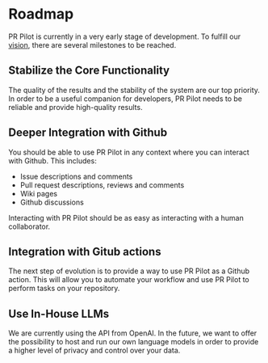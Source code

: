 # Roadmap
 
PR Pilot is currently in a very early stage of development. To fulfill our [vision](vision.md), 
there are several milestones to be reached.


## Stabilize the Core Functionality
The quality of the results and the stability of the system are our top priority. In order to be a useful 
companion for developers, PR Pilot needs to be reliable and provide high-quality results. 

## Deeper Integration with Github
You should be able to use PR Pilot in any context where you can interact with Github. This includes:

* Issue descriptions and comments
* Pull request descriptions, reviews and comments 
* Wiki pages
* Github discussions
 
Interacting with PR Pilot should be as easy as interacting with a human collaborator.

## Integration with Gitub actions
The next step of evolution is to provide a way to use PR Pilot as a Github action. This will allow you to
automate your workflow and use PR Pilot to perform tasks on your repository.

## Use In-House LLMs
We are currently using the API from OpenAI. In the future, we want to offer the possibility to host and run
our own language models in order to provide a higher level of privacy and control over your data.